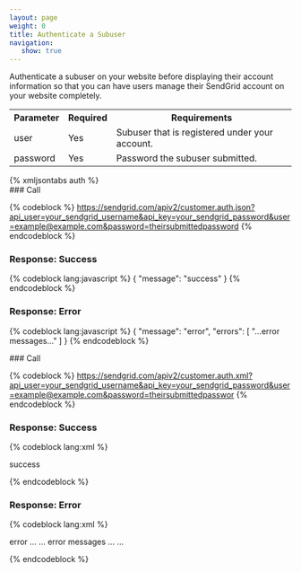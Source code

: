 ```yaml
---
layout: page
weight: 0
title: Authenticate a Subuser
navigation:
   show: true
---
```


<span>Authenticate a subuser on your website before displaying their account information so that you can have users manage their SendGrid account on your website completely.</span>

<table markdown="1" class="table table-bordered table-striped">
<tbody markdown="1">
<tr markdown="1">
<th markdown="1">
Parameter

</th>
<th markdown="1">
Required

</th>
<th markdown="1">
Requirements

</th>
</tr>
<tr markdown="1">
<td markdown="1">
user

</td>
<td markdown="1">
Yes

</td>
<td markdown="1">
Subuser that is registered under your account.

</td>
</tr>
<tr markdown="1">
<td markdown="1">
password

</td>
<td markdown="1">
Yes

</td>
<td markdown="1">
Password the subuser submitted.

</td>
</tr>
</tbody>
</table>
{% xmljsontabs auth %}

<div markdown="1" class="tab-content">
<div markdown="1" class="tab-pane active" id="auth-json">
### Call



{% codeblock %}
	https://sendgrid.com/apiv2/customer.auth.json?api_user=your_sendgrid_username&api_key=your_sendgrid_password&user=example@example.com&password=theirsubmittedpassword
	{% endcodeblock %}
<h3>Response: Success</h3>

{% codeblock lang:javascript %}
{
  "message": "success"
}
{% endcodeblock %}




### Response: Error




{% codeblock lang:javascript %}
{
  "message": "error",
  "errors": [
    "...error messages..."
  ]
}
{% endcodeblock %}




</div>
<div markdown="1" class="tab-pane" id="auth-xml">
### Call



{% codeblock %}
https://sendgrid.com/apiv2/customer.auth.xml?api_user=your_sendgrid_username&api_key=your_sendgrid_password&user=example@example.com&password=theirsubmittedpasswor
{% endcodeblock %}
<h3>Response: Success</h3>
  
{% codeblock lang:xml %}
<?xml version="1.0" encoding="ISO-8859-1"?>

<result>
   <message>success</message>
</result>

{% endcodeblock %}




### Response: Error




{% codeblock lang:xml %}
<?xml version="1.0" encoding="ISO-8859-1"?>

<result>
   <message>error</message>
   <errors>
      ...
      <error>
          ... 
    error messages 
    ...
        </error>
      ...
   </errors>
</result>

{% endcodeblock %}




</div>
</div>

